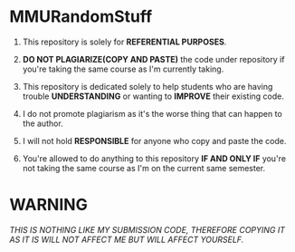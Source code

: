 # MMURandomStuff
1) This repository is solely for **REFERENTIAL PURPOSES**.

2) **DO NOT PLAGIARIZE(COPY AND PASTE)** the code under repository if you're taking the same course as I'm currently taking.

3) This repository is dedicated solely to help students who are having trouble **UNDERSTANDING** or wanting to **IMPROVE** their existing code. 

4) I do not promote plagiarism as it's the worse thing that can happen to the author.

5) I will not hold **RESPONSIBLE** for anyone who copy and paste the code.

6) You're allowed to do anything to this repository **IF AND ONLY IF** you're not taking the same course as I'm on the current same semester.


# WARNING
*THIS IS NOTHING LIKE MY SUBMISSION CODE, THEREFORE COPYING IT AS IT IS WILL NOT AFFECT ME BUT WILL AFFECT YOURSELF.*
